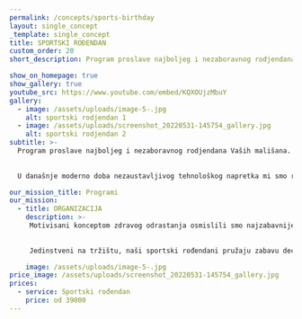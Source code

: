 ```yaml
---
permalink: /concepts/sports-birthday
layout: single_concept
_template: single_concept
title: SPORTSKI ROĐENDAN
custom_order: 20
short_description: Program proslave najboljeg i nezaboravnog rodjendana Vaših mališana. U današnje moderno doba nezaustavljivog tehnološkog napretka mi smo rešili da najmladje vratimo prirodnom pokretu, druženju i avanturama u kakvim su im roditelji nekada uživali.

show_on_homepage: true
show_gallery: true
youtube_src: https://www.youtube.com/embed/KQXOUjzMbuY
gallery:
  - image: /assets/uploads/image-5-.jpg
    alt: sportski rodjendan 1
  - image: /assets/uploads/screenshot_20220531-145754_gallery.jpg
    alt: sportski rodjendan 2
subtitle: >-
  Program proslave najboljeg i nezaboravnog rodjendana Vaših mališana. 
  
  
  U današnje moderno doba nezaustavljivog tehnološkog napretka mi smo rešili da najmladje vratimo prirodnom pokretu, druženju i avanturama u kakvim su im roditelji nekada uživali.

our_mission_title: Programi
our_mission:
  - title: ORGANIZACIJA 
    description: >-
     Motivisani konceptom zdravog odrastanja osmislili smo najzabavnije sportske rođendane za decu od 6 do 12 godina u Sinergiji ili napolju. 
     
     
     Jedinstveni na tržištu, naši sportski rođendani pružaju zabavu deci i potpuno rasterećenje roditeljima čija je jedina obaveza da se pojave i uživaju u druženju sa prijateljima, hrani i piću.

    image: /assets/uploads/image-5-.jpg
price_image: /assets/uploads/screenshot_20220531-145754_gallery.jpg
prices:
  - service: Sportski rođendan
    price: od 39000
---
```

